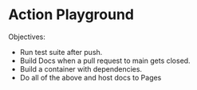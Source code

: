 # Action Playground

Objectives: 
- Run test suite after push. 
- Build Docs when a pull request to main gets closed. 
- Build a container with dependencies. 
- Do all of the above and host docs to Pages